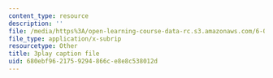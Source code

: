 ```yaml
---
content_type: resource
description: ''
file: /media/https%3A/open-learning-course-data-rc.s3.amazonaws.com/6-006-introduction-to-algorithms-fall-2011/680ebf9621759294866ce8e8c538012d_PptQgy89cN8.srt
file_type: application/x-subrip
resourcetype: Other
title: 3play caption file
uid: 680ebf96-2175-9294-866c-e8e8c538012d
---
```


